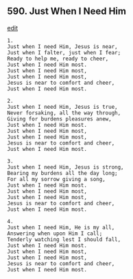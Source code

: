 
## 590.  Just When I Need Him
[edit](https://docs.google.com/document/d/1ojws9yReW-jD-JZtq18ApgF6GcvBXTUx/edit?mode=html)



    1.
    Just when I need Him, Jesus is near,
    Just when I falter, just when I fear;
    Ready to help me, ready to cheer,
    Just when I need Him most.
    Just when I need Him most,
    Just when I need Him most,
    Jesus is near to comfort and cheer,
    Just when I need Him most.

    2.
    Just when I need Him, Jesus is true,
    Never forsaking, all the way through,
    Giving for burdens pleasures anew,
    Just when I need Him most.
    Just when I need Him most,
    Just when I need Him most,
    Jesus is near to comfort and cheer,
    Just when I need Him most.

    3.
    Just when I need Him, Jesus is strong,
    Bearing my burdens all the day long;
    For all my sorrow giving a song,
    Just when I need Him most.
    Just when I need Him most,
    Just when I need Him most,
    Jesus is near to comfort and cheer,
    Just when I need Him most.

    4.
    Just when I need Him, He is my all,
    Answering when upon Him I call;
    Tenderly watching lest I should fall,
    Just when I need Him most.
    Just when I need Him most,
    Just when I need Him most,
    Jesus is near to comfort and cheer,
    Just when I need Him most.
